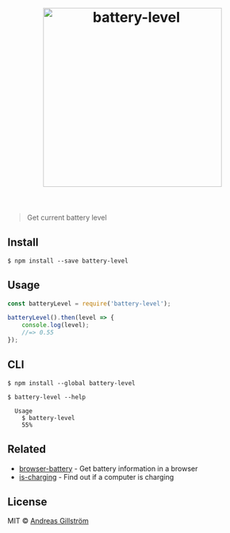 <h1 align="center">
	<br>
	<img width="360" src="https://cloud.githubusercontent.com/assets/499192/8873940/10999f96-320c-11e5-86a0-7a447d50b4cb.png" alt="battery-level">
	<br>
	<br>
</h1>

> Get current battery level


## Install

```
$ npm install --save battery-level
```


## Usage

```js
const batteryLevel = require('battery-level');

batteryLevel().then(level => {
	console.log(level);
	//=> 0.55
});
```


## CLI

```
$ npm install --global battery-level
```

```
$ battery-level --help

  Usage
    $ battery-level
    55%
```


## Related

* [browser-battery](https://github.com/gillstrom/browser-battery) - Get battery information in a browser
* [is-charging](https://github.com/gillstrom/is-charging) - Find out if a computer is charging


## License

MIT © [Andreas Gillström](http://github.com/gillstrom)
